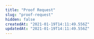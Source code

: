 ```yaml
---
title: "Proof Request"
slug: "proof-request"
hidden: false
createdAt: "2021-01-19T14:11:49.556Z"
updatedAt: "2021-01-19T14:11:49.556Z"
---
```

